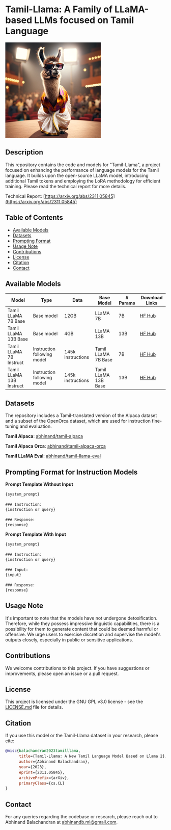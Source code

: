 # Tamil-Llama: A Family of LLaMA-based LLMs focused on Tamil Language

<img src="assets/introducing_tamil_llama.png" alt="Tamil LLaMA Image" width="300" height="auto">

## Description

This repository contains the code and models for "Tamil-Llama", a project focused on enhancing the performance of language models for the Tamil language. It builds upon the open-source LLaMA model, introducing additional Tamil tokens and employing the LoRA methodology for efficient training. Please read the technical report for more details.

Technical Report: [https://arxiv.org/abs/2311.05845](https://arxiv.org/abs/2311.05845)

## Table of Contents


- [Available Models](#available-models)
- [Datasets](#datasets)
- [Prompting Format](#prompting-format-for-instruction-models)
- [Usage Note](#usage-note)
- [Contributions](#contributions)
- [License](#license)
- [Citation](#citation)
- [Contact](#contact)

## Available Models

| Model                    | Type                        | Data              | Base Model           | # Params | Download Links                                                         |
|--------------------------|-----------------------------|-------------------|----------------------|------|------------------------------------------------------------------------|
| Tamil LLaMA 7B Base      | Base model                  | 12GB              | LLaMA 7B             | 7B   | [HF Hub](https://huggingface.co/abhinand/tamil-llama-7b-base-v0.1)     |
| Tamil LLaMA 13B Base     | Base model                  | 4GB               | LLaMA 13B            | 13B  | [HF Hub](https://huggingface.co/abhinand/tamil-llama-13b-base-v0.1)    |
| Tamil LLaMA 7B Instruct  | Instruction following model | 145k instructions | Tamil LLaMA 7B Base  | 7B   | [HF Hub](https://huggingface.co/abhinand/tamil-llama-7b-instruct-v0.1) |
| Tamil LLaMA 13B Instruct | Instruction following model | 145k instructions | Tamil LLaMA 13B Base | 13B  | [HF Hub](abhinand/tamil-llama-13b-instruct-v0.1)                       |

## Datasets

The repository includes a Tamil-translated version of the Alpaca dataset and a subset of the OpenOrca dataset, which are used for instruction fine-tuning and evaluation.

**Tamil Alpaca**: [abhinand/tamil-alpaca](https://huggingface.co/datasets/abhinand/tamil-alpaca)

**Tamil Alpaca Orca**: [abhinand/tamil-alpaca-orca](https://huggingface.co/datasets/abhinand/tamil-alpaca-orca)

**Tamil LLaMA Eval**: [abhinand/tamil-llama-eval](https://huggingface.co/datasets/abhinand/tamil-llama-eval)

## Prompting Format for Instruction Models

**Prompt Template Without Input**

```
{system_prompt}

### Instruction:
{instruction or query}

### Response:
{response}
```

**Prompt Template With Input**

```
{system_prompt}

### Instruction:
{instruction or query}

### Input:
{input}

### Response:
{response}
```

## Usage Note

It's important to note that the models have not undergone detoxification. Therefore, while they possess impressive linguistic capabilities, there is a possibility for them to generate content that could be deemed harmful or offensive. We urge users to exercise discretion and supervise the model's outputs closely, especially in public or sensitive applications.

## Contributions

We welcome contributions to this project. If you have suggestions or improvements, please open an issue or a pull request.

## License

This project is licensed under the GNU GPL v3.0 license - see the [LICENSE.md](LICENSE) file for details.

## Citation

If you use this model or the Tamil-Llama dataset in your research, please cite:

```bibtex
@misc{balachandran2023tamilllama,
      title={Tamil-Llama: A New Tamil Language Model Based on Llama 2}, 
      author={Abhinand Balachandran},
      year={2023},
      eprint={2311.05845},
      archivePrefix={arXiv},
      primaryClass={cs.CL}
}
```

## Contact

For any queries regarding the codebase or research, please reach out to Abhinand Balachandran at abhinandb.ml@gmail.com.
